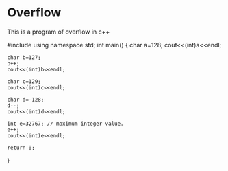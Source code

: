 # Overflow
This is a program of overflow in c++




#include <iostream>
using namespace std;
int main()
{
    char a=128;
    cout<<(int)a<<endl;
        
    char b=127;
    b++;
    cout<<(int)b<<endl;
        
    char c=129;
    cout<<(int)c<<endl;
        
    char d=-128;
    d--;
    cout<<(int)d<<endl;
        
    int e=32767; // maximum integer value.
    e++;
    cout<<(int)e<<endl;
        
    return 0;
    
}
